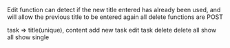 Edit function can detect if the new title entered has already been used, and will allow the previous title to be entered again
all delete functions are POST



task => title(unique), content
add new task 
edit task
delete
delete all
show all
show single


